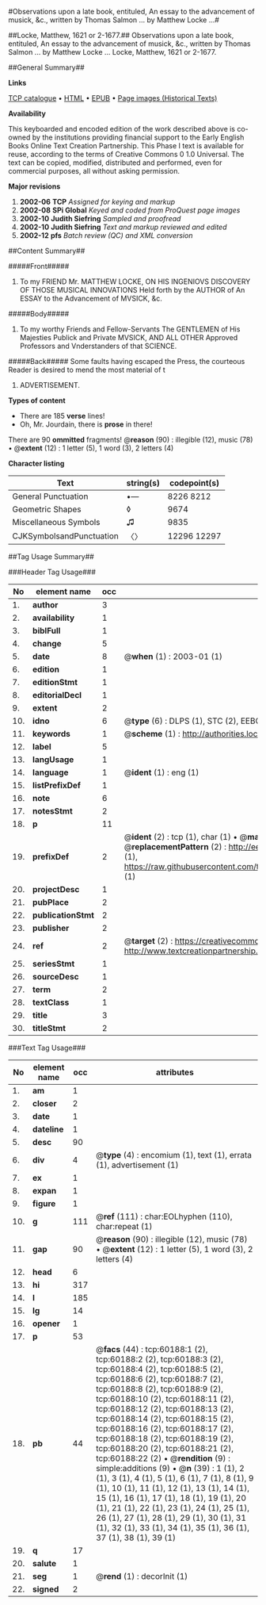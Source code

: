 #Observations upon a late book, entituled, An essay to the advancement of musick, &c., written by Thomas Salmon ... by Matthew Locke ...#

##Locke, Matthew, 1621 or 2-1677.##
Observations upon a late book, entituled, An essay to the advancement of musick, &c., written by Thomas Salmon ... by Matthew Locke ...
Locke, Matthew, 1621 or 2-1677.

##General Summary##

**Links**

[TCP catalogue](http://www.ota.ox.ac.uk/tcp/)  • 
[HTML](http://tei.it.ox.ac.uk/tcp/Texts-HTML/free/A48/A48910.html)  • 
[EPUB](http://tei.it.ox.ac.uk/tcp/Texts-EPUB/free/A48/A48910.epub) • 
[Page images (Historical Texts)](https://data.historicaltexts.jisc.ac.uk/view?pubId=eebo-12359419e&pageId=eebo-12359419e-60188-1)

**Availability**

This keyboarded and encoded edition of the
	       work described above is co-owned by the institutions
	       providing financial support to the Early English Books
	       Online Text Creation Partnership. This Phase I text is
	       available for reuse, according to the terms of Creative
	       Commons 0 1.0 Universal. The text can be copied,
	       modified, distributed and performed, even for
	       commercial purposes, all without asking permission.

**Major revisions**

1. __2002-06__ __TCP__ *Assigned for keying and markup*
1. __2002-08__ __SPi Global__ *Keyed and coded from ProQuest page images*
1. __2002-10__ __Judith Siefring__ *Sampled and proofread*
1. __2002-10__ __Judith Siefring__ *Text and markup reviewed and edited*
1. __2002-12__ __pfs__ *Batch review (QC) and XML conversion*

##Content Summary##

#####Front#####

1. To my FRIEND Mr. MATTHEW LOCKE, ON HIS INGENIOVS DISCOVERY OF THOSE MUSICAL INNOVATIONS Held forth by the AUTHOR of An ESSAY to the Advancement of MVSICK, &c.

#####Body#####

1. To my worthy Friends and Fellow-Servants The GENTLEMEN of His Majesties Publick and Private MVSICK, AND ALL OTHER Approved Professors and Vnderstanders of that SCIENCE.

#####Back#####
Some faults having escaped the Press, the courteous Reader is desired to mend the most material of t
1. ADVERTISEMENT.

**Types of content**

  * There are 185 **verse** lines!
  * Oh, Mr. Jourdain, there is **prose** in there!

There are 90 **ommitted** fragments! 
 @__reason__ (90) : illegible (12), music (78)  •  @__extent__ (12) : 1 letter (5), 1 word (3), 2 letters (4)

**Character listing**


|Text|string(s)|codepoint(s)|
|---|---|---|
|General Punctuation|•—|8226 8212|
|Geometric Shapes|◊|9674|
|Miscellaneous Symbols|♫|9835|
|CJKSymbolsandPunctuation|〈〉|12296 12297|

##Tag Usage Summary##

###Header Tag Usage###

|No|element name|occ|attributes|
|---|---|---|---|
|1.|__author__|3||
|2.|__availability__|1||
|3.|__biblFull__|1||
|4.|__change__|5||
|5.|__date__|8| @__when__ (1) : 2003-01 (1)|
|6.|__edition__|1||
|7.|__editionStmt__|1||
|8.|__editorialDecl__|1||
|9.|__extent__|2||
|10.|__idno__|6| @__type__ (6) : DLPS (1), STC (2), EEBO-CITATION (1), OCLC (1), VID (1)|
|11.|__keywords__|1| @__scheme__ (1) : http://authorities.loc.gov/ (1)|
|12.|__label__|5||
|13.|__langUsage__|1||
|14.|__language__|1| @__ident__ (1) : eng (1)|
|15.|__listPrefixDef__|1||
|16.|__note__|6||
|17.|__notesStmt__|2||
|18.|__p__|11||
|19.|__prefixDef__|2| @__ident__ (2) : tcp (1), char (1)  •  @__matchPattern__ (2) : ([0-9\-]+):([0-9IVX]+) (1), (.+) (1)  •  @__replacementPattern__ (2) : http://eebo.chadwyck.com/downloadtiff?vid=$1&page=$2 (1), https://raw.githubusercontent.com/textcreationpartnership/Texts/master/tcpchars.xml#$1 (1)|
|20.|__projectDesc__|1||
|21.|__pubPlace__|2||
|22.|__publicationStmt__|2||
|23.|__publisher__|2||
|24.|__ref__|2| @__target__ (2) : https://creativecommons.org/publicdomain/zero/1.0/ (1), http://www.textcreationpartnership.org/docs/. (1)|
|25.|__seriesStmt__|1||
|26.|__sourceDesc__|1||
|27.|__term__|2||
|28.|__textClass__|1||
|29.|__title__|3||
|30.|__titleStmt__|2||


###Text Tag Usage###

|No|element name|occ|attributes|
|---|---|---|---|
|1.|__am__|1||
|2.|__closer__|2||
|3.|__date__|1||
|4.|__dateline__|1||
|5.|__desc__|90||
|6.|__div__|4| @__type__ (4) : encomium (1), text (1), errata (1), advertisement (1)|
|7.|__ex__|1||
|8.|__expan__|1||
|9.|__figure__|1||
|10.|__g__|111| @__ref__ (111) : char:EOLhyphen (110), char:repeat (1)|
|11.|__gap__|90| @__reason__ (90) : illegible (12), music (78)  •  @__extent__ (12) : 1 letter (5), 1 word (3), 2 letters (4)|
|12.|__head__|6||
|13.|__hi__|317||
|14.|__l__|185||
|15.|__lg__|14||
|16.|__opener__|1||
|17.|__p__|53||
|18.|__pb__|44| @__facs__ (44) : tcp:60188:1 (2), tcp:60188:2 (2), tcp:60188:3 (2), tcp:60188:4 (2), tcp:60188:5 (2), tcp:60188:6 (2), tcp:60188:7 (2), tcp:60188:8 (2), tcp:60188:9 (2), tcp:60188:10 (2), tcp:60188:11 (2), tcp:60188:12 (2), tcp:60188:13 (2), tcp:60188:14 (2), tcp:60188:15 (2), tcp:60188:16 (2), tcp:60188:17 (2), tcp:60188:18 (2), tcp:60188:19 (2), tcp:60188:20 (2), tcp:60188:21 (2), tcp:60188:22 (2)  •  @__rendition__ (9) : simple:additions (9)  •  @__n__ (39) : 1 (1), 2 (1), 3 (1), 4 (1), 5 (1), 6 (1), 7 (1), 8 (1), 9 (1), 10 (1), 11 (1), 12 (1), 13 (1), 14 (1), 15 (1), 16 (1), 17 (1), 18 (1), 19 (1), 20 (1), 21 (1), 22 (1), 23 (1), 24 (1), 25 (1), 26 (1), 27 (1), 28 (1), 29 (1), 30 (1), 31 (1), 32 (1), 33 (1), 34 (1), 35 (1), 36 (1), 37 (1), 38 (1), 39 (1)|
|19.|__q__|17||
|20.|__salute__|1||
|21.|__seg__|1| @__rend__ (1) : decorInit (1)|
|22.|__signed__|2||
